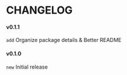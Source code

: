 # CHANGELOG

#### v0.1.1
  `add` Organize package details & Better README

#### v0.1.0
  `new` Initial release